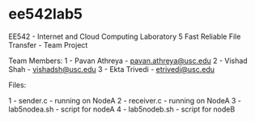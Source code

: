 # ee542lab5

EE542 - Internet and Cloud Computing
Laboratory 5
Fast Reliable File Transfer - Team Project

Team Members:
1 - Pavan Athreya - pavan.athreya@usc.edu
2 - Vishad Shah - vishadsh@usc.edu
3 - Ekta Trivedi - etrivedi@usc.edu

Files:

1 - sender.c - running on NodeA
2 - receiver.c - running on NodeA
3 - lab5nodea.sh - script for nodeA
4 - lab5nodeb.sh - script for nodeB